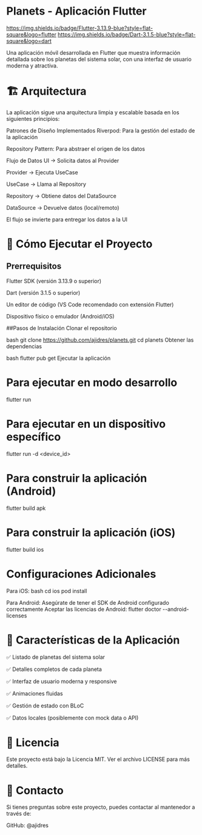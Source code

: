 # Planets - Aplicación Flutter
https://img.shields.io/badge/Flutter-3.13.9-blue?style=flat-square&logo=flutter
https://img.shields.io/badge/Dart-3.1.5-blue?style=flat-square&logo=dart

Una aplicación móvil desarrollada en Flutter que muestra información detallada sobre los planetas del sistema solar, con una interfaz de usuario moderna y atractiva.

# 🏗️ Arquitectura
La aplicación sigue una arquitectura limpia y escalable basada en los siguientes principios:

Patrones de Diseño Implementados
Riverpod: Para la gestión del estado de la aplicación

Repository Pattern: Para abstraer el origen de los datos

Flujo de Datos
UI → Solicita datos al Provider

Provider → Ejecuta UseCase

UseCase → Llama al Repository

Repository → Obtiene datos del DataSource

DataSource → Devuelve datos (local/remoto)

El flujo se invierte para entregar los datos a la UI

# 🚀 Cómo Ejecutar el Proyecto
## Prerrequisitos
Flutter SDK (versión 3.13.9 o superior)

Dart (versión 3.1.5 o superior)

Un editor de código (VS Code recomendado con extensión Flutter)

Dispositivo físico o emulador (Android/iOS)

##Pasos de Instalación
Clonar el repositorio

bash
git clone https://github.com/ajidres/planets.git
cd planets
Obtener las dependencias

bash
flutter pub get
Ejecutar la aplicación

# Para ejecutar en modo desarrollo
flutter run

# Para ejecutar en un dispositivo específico
flutter run -d <device_id>

# Para construir la aplicación (Android)
flutter build apk

# Para construir la aplicación (iOS)
flutter build ios


# Configuraciones Adicionales
Para iOS:
bash
cd ios
pod install

Para Android:
Asegúrate de tener el SDK de Android configurado correctamente
Aceptar las licencias de Android: flutter doctor --android-licenses

# 📱 Características de la Aplicación
✅ Listado de planetas del sistema solar

✅ Detalles completos de cada planeta

✅ Interfaz de usuario moderna y responsive

✅ Animaciones fluidas

✅ Gestión de estado con BLoC

✅ Datos locales (posiblemente con mock data o API)


# 📄 Licencia
Este proyecto está bajo la Licencia MIT. Ver el archivo LICENSE para más detalles.

# 📧 Contacto
Si tienes preguntas sobre este proyecto, puedes contactar al mantenedor a través de:

GitHub: @ajidres
